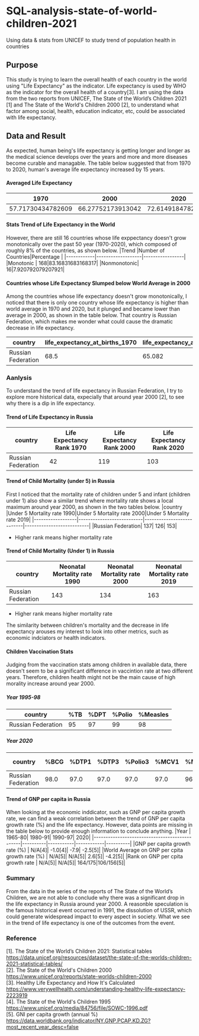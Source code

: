 # SQL-analysis-state-of-world-children-2021
Using data &amp; stats from UNICEF to study trend of population health in countries

## Purpose
This study is trying to learn the overall health of each country in the world using "Life Expectancy" as the indicator. Life expectancy is used by WHO as the indicator for the overall health of a country[3]. I am using the data from the two reports from UNICEF, The State of the World’s Children 2021 [1] and The State of the World's Children 2000 [2], to understand what factor among social, health, education indicator, etc, could be associated with life expectancy.

## Data and Result
As expected, human being's life expectancy is getting longer and longer as the medical science develops over the years and more and more diseases become curable and managable. The table below suggested that from 1970 to 2020, human's average life expectancy increased by 15 years.
#### Averaged Life Expectancy
|1970             |2000             |2020             |
|-----------------|-----------------|-----------------|
|57.71730434782609|66.27752173913042|72.61491847826085|

#### Stats Trend of Life Expectancy in the World
However, there are still 16 countries whose life exppectancy doesn't grow monotonically over the past 50 year (1970-2020), which composed of roughly 8% of the countries, as shown below.
|Trend       |Number of Countries|Percentage       |
|------------|-------------------|-----------------|
|Monotonic   |                168|83.16831683168317|
|Nonmonotonic|                 16|7.920792079207921|

#### Countries whose Life Expectancy Slumped below World Average in 2000
Among the countries whose life expectancy doesn't grow monotonically, I noticed that there is only one country whose life expectancy is higher than world average in 1970 and 2020, but it plunged and became lower than average in 2000, as shown in the table below. That country is Russian Federation, which makes me wonder what could cause the dramatic decrease in life expectancy.

|country           |life_expectancy_at_births_1970|life_expectancy_at_births_2000|life_expectancy_at_births_2020|
|------------------|------------------------------|------------------------------|------------------------------|
|Russian Federation|                          68.5|                        65.082|                        72.742|

### Aanlysis
To understand the trend of life expectancy in Russian Federation, I try to explore more historical data, expecially that around year 2000 [2], to see why there is a dip in life expectancy. 
#### Trend of Life Expectancy in Russia 
|country           |Life Expectancy Rank 1970|Life Expectancy Rank 2000|Life Expectancy Rank 2020|
|------------------|-------------------------|-------------------------|-------------------------|
|Russian Federation|                       42|                      119|                      103|

#### Trend of Child Mortality (under 5) in Russia
First I noticed that the mortality rate of children under 5 and infant (children under 1) also show a similar trend where mortality rate shows a local maximum around year 2000, as shown in the two tables below.
|country           |Under 5 Mortality rate 1990|Under 5 Mortality rate 2000|Under 5 Mortality rate 2019|
|------------------|---------------------------|---------------------------|---------------------------|
|Russian Federation|                        137|                        126|                        153|
* Higher rank means higher mortality rate

#### Trend of Child Mortality (Under 1) in Russia
|country           |Neonatal Mortality rate 1990|Neonatal Mortality rate 2000|Neonatal Mortality rate 2019|
|------------------|----------------------------|----------------------------|----------------------------|
|Russian Federation|                         143|                         134|                         163|
* Higher rank means higher mortality rate   

The similarity between children's mortality and the decrease in life expectancy arouses my interest to look into other metrics, such as economic indciators or health indicators.

#### Children Vaccination Stats
Judging from the vaccination stats among children in available data, there doesn't seem to be a significant difference in vaccintion rate at two different years. Therefore, children health might not be the main cause of high morality increase around year 2000.
##### Year 1995-98
|country           |%TB|%DPT|%Polio|%Measles|
|------------------|---|----|------|--------|
|Russian Federation| 95|  97|    99|      98|

##### Year 2020
|country           |%BCG|%DTP1|%DTP3|%Polio3|%MCV1|%MCV2F|%Hepb3|%Hib3|%ROTA|%PCV3|%PAB Tentanus|
|------------------|----|-----|-----|-------|-----|------|------|-----|-----|-----|-------------|
|Russian Federation|98.0| 97.0| 97.0|   97.0| 97.0|  96.0|  97.0|  N/A|  N/A| 87.0|          N/A|

#### Trend of GNP per capita in Russia
When looking at the economic inddicator, such as GNP per capita growth rate, we can find a weak correlation between the trend of GNP per capita growth rate (%) and the life expectancy. However, data points are missing in the table below to provide enough information to conclude anything. 
|Year                                           |   1965-80|    1980-91|     1990-97|      2020|
|-----------------------------------------------|----------|-----------|------------|----------|
|GNP per capita growth rate (%)                 |    N/A[4]|    -1.0[4]|        -7.9|   -2.5[5]|
|World Average on GNP per cpita growth rate (%) |    N/A[5]|     N/A[5]|      2.6[5]|   -4.2[5]|
|Rank on GNP per cpita growth rate              |    N/A[5]|     N/A[5]|     164/175|106/156[5]|

### Summary
From the data in the series of the reports of The State of the World’s Children, we are not able to conclude why there was a significant drop in the life expectancy in Russia around year 2000. A reasonble speculation is the famous historical event occurred in 1991, the dissolution of USSR, which could generate widespread impact to every aspect in society. What we see in the trend of life expectancy is one of the outcomes from the event.

### Reference
[1]. The State of the World’s Children 2021: Statistical tables https://data.unicef.org/resources/dataset/the-state-of-the-worlds-children-2021-statistical-tables/   
[2]. The State of the World's Children 2000 https://www.unicef.org/reports/state-worlds-children-2000  
[3]. Healthy Life Expectancy and How It's Calculated https://www.verywellhealth.com/understanding-healthy-life-expectancy-2223919  
[4]. The State of the World's Children 1995 https://www.unicef.org/media/84756/file/SOWC-1996.pdf   
[5]. GNI per capita growth (annual %) https://data.worldbank.org/indicator/NY.GNP.PCAP.KD.ZG?most_recent_year_desc=false
